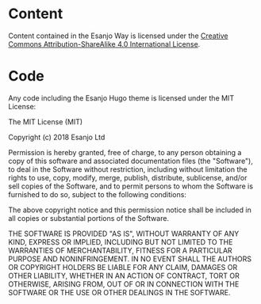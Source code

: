 # Content
Content contained in the Esanjo Way is licensed under the [Creative Commons Attribution-ShareAlike 4.0 International License](1).

# Code
Any code including the Esanjo Hugo theme is licensed under the MIT License:

The MIT License (MIT)

Copyright (c) 2018 Esanjo Ltd

Permission is hereby granted, free of charge, to any person obtaining a copy of
this software and associated documentation files (the "Software"), to deal in
the Software without restriction, including without limitation the rights to
use, copy, modify, merge, publish, distribute, sublicense, and/or sell copies of
the Software, and to permit persons to whom the Software is furnished to do so,
subject to the following conditions:

The above copyright notice and this permission notice shall be included in all
copies or substantial portions of the Software.

THE SOFTWARE IS PROVIDED "AS IS", WITHOUT WARRANTY OF ANY KIND, EXPRESS OR
IMPLIED, INCLUDING BUT NOT LIMITED TO THE WARRANTIES OF MERCHANTABILITY, FITNESS
FOR A PARTICULAR PURPOSE AND NONINFRINGEMENT. IN NO EVENT SHALL THE AUTHORS OR
COPYRIGHT HOLDERS BE LIABLE FOR ANY CLAIM, DAMAGES OR OTHER LIABILITY, WHETHER
IN AN ACTION OF CONTRACT, TORT OR OTHERWISE, ARISING FROM, OUT OF OR IN
CONNECTION WITH THE SOFTWARE OR THE USE OR OTHER DEALINGS IN THE SOFTWARE.

[1]:https://creativecommons.org/licenses/by-sa/4.0/
